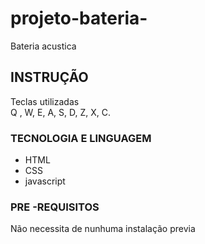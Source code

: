 # projeto-bateria-
 Bateria acustica
 
  ## INSTRUÇÃO
 Teclas utilizadas  
Q ,
W,
E,
A,
S,
D,
Z,
X,
C.

### TECNOLOGIA E LINGUAGEM   
- HTML
- CSS
- javascript

### PRE -REQUISITOS  
Não necessita de nunhuma instalação previa
